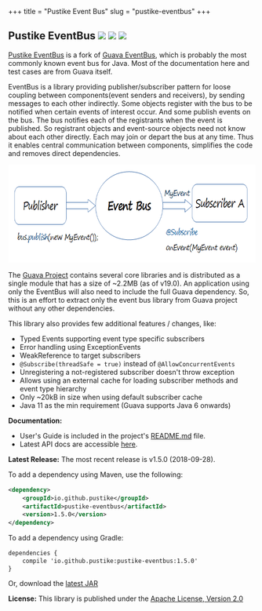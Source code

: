 +++
title = "Pustike Event Bus"
slug = "pustike-eventbus"
+++

## Pustike EventBus     [![][Maven Central img]][Maven Central] [![][Javadocs img]][Javadocs] [![][license img]][license]

[Pustike EventBus](https://github.com/pustike/pustike-eventbus) is a fork of [Guava EventBus](https://github.com/google/guava/wiki/EventBusExplained), which is probably the most commonly known event bus for Java. Most of the documentation here and test cases are from Guava itself.

EventBus is a library providing publisher/subscriber pattern for loose coupling between components(event senders and receivers), by sending messages to each other indirectly. Some objects register with the bus to be notified when certain events of interest occur. And some publish events on the bus. The bus notifies each of the registrants when the event is published. So registrant objects and event-source objects need not know about each other directly. Each may join or depart the bus at any time. Thus it enables central communication between components, simplifies the code and removes direct dependencies.

<img src="/images/projects/pustike-eventbus.png" width="760" height="200">

The [Guava Project](https://github.com/google/guava) contains several core libraries and is distributed as a single module that has a size of ~2.2MB (as of v19.0).
An application using only the EventBus will also need to include the full Guava dependency. So, this is an effort to extract only the event bus library from Guava project without any other dependencies.

This library also provides few additional features / changes, like:

* Typed Events supporting event type specific subscribers
* Error handling using ExceptionEvents
* WeakReference to target subscribers
* `@Subscribe(threadSafe = true)` instead of `@AllowConcurrentEvents`
* Unregistering a not-registered subscriber doesn't throw exception
* Allows using an external cache for loading subscriber methods and event type hierarchy
* Only ~20kB in size when using default subscriber cache
* Java 11 as the min requirement (Guava supports Java 6 onwards)

**Documentation:** 

* User's Guide is included in the project's [README.md](https://github.com/pustike/pustike-eventbus#event-bus) file.
* Latest API docs are accessible [here](https://pustike.github.io/pustike-eventbus/docs/latest/api/).

**Latest Release:** The most recent release is v1.5.0 (2018-09-28).

To add a dependency using Maven, use the following:
```xml
<dependency>
    <groupId>io.github.pustike</groupId>
    <artifactId>pustike-eventbus</artifactId>
    <version>1.5.0</version>
</dependency>
```
To add a dependency using Gradle:
```
dependencies {
    compile 'io.github.pustike:pustike-eventbus:1.5.0'
}
```
Or, download the [latest JAR](https://search.maven.org/remote_content?g=io.github.pustike&a=pustike-eventbus&v=LATEST)

**License:**
This library is published under the [Apache License, Version 2.0](https://www.apache.org/licenses/LICENSE-2.0)

[Maven Central]:https://maven-badges.herokuapp.com/maven-central/io.github.pustike/pustike-eventbus
[Maven Central img]:https://maven-badges.herokuapp.com/maven-central/io.github.pustike/pustike-eventbus/badge.svg

[Javadocs]:https://javadoc.io/doc/io.github.pustike/pustike-eventbus
[Javadocs img]:https://javadoc.io/badge/io.github.pustike/pustike-eventbus.svg

[license]:LICENSE
[license img]:https://img.shields.io/badge/license-Apache%202-blue.svg
